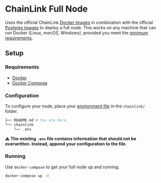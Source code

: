 # ChainLink Full Node

Uses the official ChainLink [Docker images](https://hub.docker.com/r/smartcontract/chainlink) in combination with the official [Postgres images](https://hub.docker.com/_/postgres) to deploy a full node. This works on any machine that can run Docker *(Linux, macOS, Windows)*, provided you meet the [minimum requirements](https://docs.chain.link/docs/running-a-chainlink-node).

## Setup

### Requirements

- [Docker](https://docs.docker.com/get-docker/)
- [Docker Compose](https://docs.docker.com/compose/install/)

### Configuration

To configure your node, place your [environment file](https://docs.chain.link/docs/running-a-chainlink-node/#create-an-environment-file) in the `chainlink/` folder.

```bash
├── README.md # You are here
└── chainlink
    └── .env
```

**⚠️ The existing `.env` file contains information that should not be overwritten. Instead, append your configuration to the file.**

### Running

Use `docker-compose` to get your full node up and running.

```bash
docker-compose up -d
```
